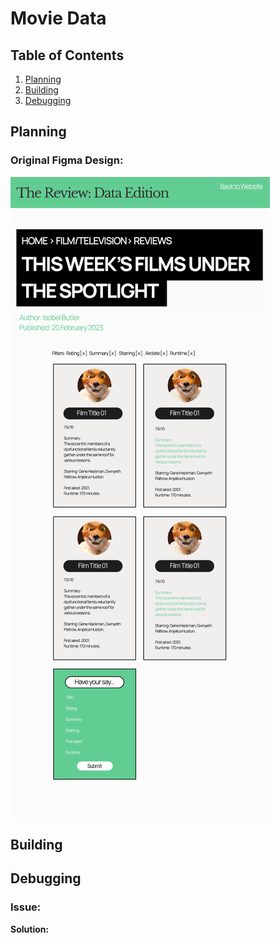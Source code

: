 
# Movie Data

## Table of Contents
1. [Planning](#Planning) 
2. [Building](#Building)  
3. [Debugging](#Debugging)

## Planning


### Original Figma Design:

![Original Website design](images/figma_design.png)

## Building


## Debugging

### Issue: 


**Solution:**  
```

```